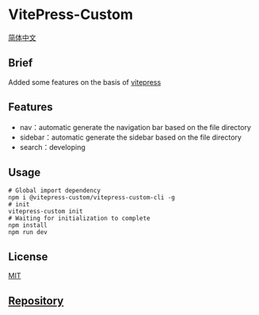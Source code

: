 # VitePress-Custom

[简体中文](./README-zh.md)

## Brief
Added some features on the basis of  [vitepress](https://vitepress.vuejs.org)

## Features

- nav：automatic generate the navigation bar based on the file directory
- sidebar：automatic generate the sidebar based on the file directory
- search：developing

## Usage

```shell
# Global import dependency
npm i @vitepress-custom/vitepress-custom-cli -g
# init
vitepress-custom init
# Waiting for initialization to complete
npm install
npm run dev
```

## License

[MIT](./license)

## [Repository](https://github.com/vitepress-custom/vitepress-custom)
